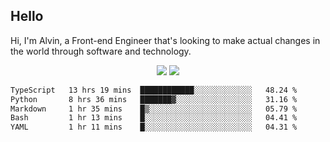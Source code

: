 ## Hello
Hi, I'm Alvin, a Front-end Engineer that's looking to make actual changes in the world through software and technology.

<p align="center">
  <img width="auto" src ="https://github-readme-stats.vercel.app/api?username=achen718&show_icons=true&count_private=true&theme=dracula&hide_border=true&hide=issues,contribs&bg_color=00000000">
  <img width="auto" src ="https://github-readme-stats.vercel.app/api/top-langs/?username=achen718&layout=compact&hide_border=true&theme=dracula&bg_color=00000000&langs_count=6&hide=jupyter%20notebook,tex,css,php&exclude_repo=Pacman-AI">

  <!--START_SECTION:waka-->

```txt
TypeScript   13 hrs 19 mins  ████████████░░░░░░░░░░░░░   48.24 %
Python       8 hrs 36 mins   ███████▓░░░░░░░░░░░░░░░░░   31.16 %
Markdown     1 hr 35 mins    █▒░░░░░░░░░░░░░░░░░░░░░░░   05.79 %
Bash         1 hr 13 mins    █░░░░░░░░░░░░░░░░░░░░░░░░   04.41 %
YAML         1 hr 11 mins    █░░░░░░░░░░░░░░░░░░░░░░░░   04.31 %
```

<!--END_SECTION:waka-->
  <br>
  <br>
</p>
